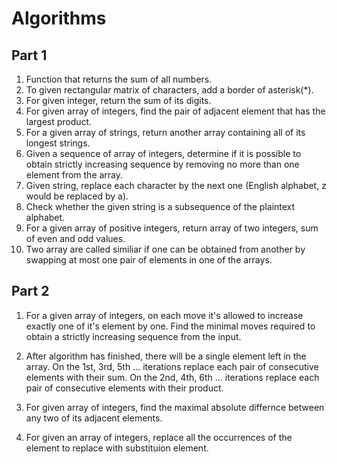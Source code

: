 # Algorithms

## Part 1

1. Function that returns the sum of all numbers.
2. To given rectangular matrix of characters, add a border of asterisk(\*).
3. For given integer, return the sum of its digits.
4. For given array of integers, find the pair of adjacent element that has the largest product.
5. For a given array of strings, return another array containing all of its longest strings.
6. Given a sequence of array of integers, determine if it is possible to obtain strictly increasing sequence by removing no more than one element from the array.
7. Given string, replace each character by the next one (English alphabet, z would be replaced by a).
8. Check whether the given string is a subsequence of the plaintext alphabet.
9. For a given array of positive integers, return array of two integers, sum of even and odd values.
10. Two array are called similiar if one can be obtained from another by swapping at most one pair of elements in one of the arrays.

## Part 2

1. For a given array of integers, on each move it's allowed to increase exactly one of it's element by one. Find the minimal moves required to obtain a strictly increasing sequence from the input.

2. After algorithm has finished, there will be a single element left in the array.
   On the 1st, 3rd, 5th ... iterations replace each pair of consecutive elements with their sum.
   On the 2nd, 4th, 6th ... iterations replace each pair of consecutive elements with their product.

3. For given array of integers, find the maximal absolute differnce between any two of its adjacent elements.

4. For given an array of integers, replace all the occurrences of the element to replace with substituion element.
